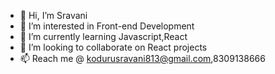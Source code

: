 - 👋 Hi, I’m Sravani
- 👀 I’m interested in Front-end Development
- 🌱 I’m currently learning Javascript,React
- 💞️ I’m looking to collaborate on React projects
- 📫 Reach me @ kodurusravani813@gmail.com,8309138666

<!---
sravanisravs1/sravanisravs1 is a ✨ special ✨ repository because its `README.md` (this file) appears on your GitHub profile.
You can click the Preview link to take a look at your changes.
--->
